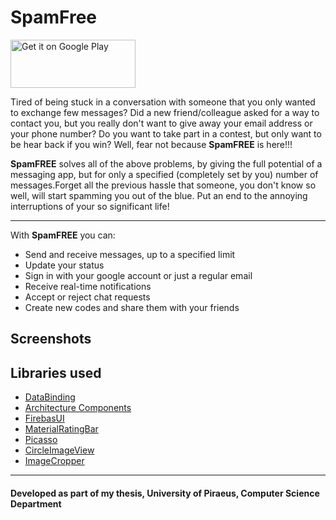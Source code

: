 # SpamFree

<a href='https://play.google.com/store/apps/details?id=xoulis.xaris.com.spamfree&pcampaignid=MKT-Other-global-all-co-prtnr-py-PartBadge-Mar2515-1'><img alt='Get it on Google Play' height='77' width='200' src='https://play.google.com/intl/en_us/badges/images/generic/en_badge_web_generic.png'/></a>

Tired of being stuck in a conversation with someone that you only wanted to exchange few messages? Did a new friend/colleague asked for a way to contact you, but you really don't want to give away your email address or your phone number? Do you want to take part in a contest, but only want to be hear back if you win? Well, fear not because <b>SpamFREE</b> is here!!! 

<b>SpamFREE</b> solves all of the above problems, by giving the full potential of a messaging app, but for only a specified (completely set by you) number of messages.Forget all the previous hassle that someone, you don't know so well, will start spamming you out of the blue. Put an end to the annoying interruptions of your so significant life!

___

With **SpamFREE** you can:
* Send and receive messages, up to a specified limit
* Update your status
* Sign in with your google account or just a regular email
* Receive real-time notifications
* Accept or reject chat requests
* Create new codes and share them with your friends

Screenshots
---

Libraries used
---
* [DataBinding](https://developer.android.com/topic/libraries/data-binding/)
* [Architecture Components](https://developer.android.com/topic/libraries/architecture/)
* [FirebasUI](https://github.com/firebase/FirebaseUI-Android)
* [MaterialRatingBar](https://github.com/DreaminginCodeZH/MaterialRatingBar)
* [Picasso](https://github.com/square/picasso)
* [CircleImageView](https://github.com/hdodenhof/CircleImageView)
* [ImageCropper](https://github.com/ArthurHub/Android-Image-Cropper)

---
#### Developed as part of my thesis, University of Piraeus, Computer Science Department
